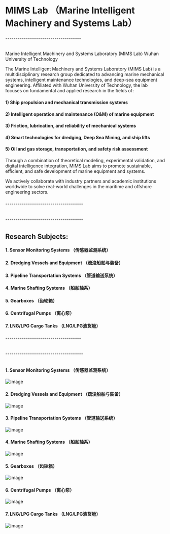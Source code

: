 #  MIMS Lab （Marine Intelligent Machinery and Systems Lab）


 ###### ------------------------------------- 
Marine Intelligent Machinery and Systems Laboratory (MIMS Lab)
Wuhan University of Technology

The Marine Intelligent Machinery and Systems Laboratory (MIMS Lab) is a multidisciplinary research group dedicated to advancing marine mechanical systems, intelligent maintenance technologies, and deep-sea equipment engineering. Affiliated with Wuhan University of Technology, the lab focuses on fundamental and applied research in the fields of:

  #### 1)  Ship propulsion and mechanical transmission systems

  #### 2)  Intelligent operation and maintenance (O&M) of marine equipment

  #### 3)  Friction, lubrication, and reliability of mechanical systems

  #### 4)  Smart technologies for dredging, Deep Sea Mining, and ship lifts

  #### 5)  Oil and gas storage, transportation, and safety risk assessment

Through a combination of theoretical modeling, experimental validation, and digital intelligence integration, MIMS Lab aims to promote sustainable, efficient, and safe development of marine equipment and systems.

We actively collaborate with industry partners and academic institutions worldwide to solve real-world challenges in the maritime and offshore engineering sectors.
 ###### --------------------------------------
 



 ###### --------------------------------------
  
  
  ## Research Subjects:
  
 #### 1. Sensor Monitoring Systems （传感器监测系统）
 #### 2. Dredging Vessels and Equipment （疏浚船舶与装备）
 #### 3. Pipeline Transportation Systems （管道输送系统）
 #### 4. Marine Shafting Systems （船舶轴系）
 #### 5.  Gearboxes （齿轮箱）
 #### 6. Centrifugal Pumps （离心泵）
 #### 7. LNG/LPG Cargo Tanks （LNG/LPG液货舱）


 ###### ------------------------------------- 

 ###### --------------------------------------
  
  #### 1. Sensor Monitoring Systems （传感器监测系统）

  

 ![image](https://github.com/user-attachments/assets/ba42a09b-4ee8-4e42-9fe1-c32d42fd7a77)




  #### 2. Dredging Vessels and Equipment （疏浚船舶与装备）


![image](https://github.com/user-attachments/assets/ea15c619-e662-4211-9b52-7422cd4d40c0)

  
 #### 3. Pipeline Transportation Systems （管道输送系统）


 ![image](https://github.com/user-attachments/assets/b5eb1f48-792c-43fd-8127-dc7df9083563)



 

 
 #### 4. Marine Shafting Systems （船舶轴系）


![image](https://github.com/user-attachments/assets/38b85cbd-d489-4be8-9fdc-bfa3cf3fa97a)


 

 #### 5.  Gearboxes （齿轮箱）
 

 ![image](https://github.com/user-attachments/assets/a1f23342-9839-418b-ba74-70d91cde5b12)



  
   
#### 6. Centrifugal Pumps （离心泵）


![image](https://github.com/user-attachments/assets/939c370c-a680-4727-a72f-35a8b396b9f1)



#### 7. LNG/LPG Cargo Tanks （LNG/LPG液货舱）


   ![image](https://github.com/user-attachments/assets/1d953e3c-dbd6-4911-8476-4b1a729425d2)


   



   

